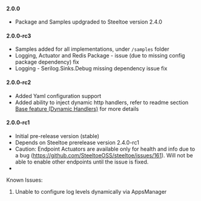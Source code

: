 #### 2.0.0
- Package and Samples updgraded to Steeltoe version 2.4.0

#### 2.0.0-rc3
- Samples added for all implementations, under `/samples` folder
- Logging, Actuator and Redis Package - issue (due to missing config package dependency) fix
- Logging - Serilog.Sinks.Debug missing dependency issue fix

#### 2.0.0-rc2
- Added Yaml configuration support
- Added ability to inject dynamic http handlers, refer to readme section [Base feature (Dynamic Handlers)](https://github.com/alfusinigoj/pivotal_cloudfoundry_replatform_bootstrap/#base-feature-dynamic-handlers) for more details

#### 2.0.0-rc1
- Initial pre-release version (stable)
- Depends on Steeltoe prerelease version 2.4.0-rc1
- Caution: Endpoint Actuators are available only for health and info due to a bug (https://github.com/SteeltoeOSS/steeltoe/issues/161). Will not be able to enable other endpoints until the issue is fixed.
- 

Known Issues: 
1. Unable to configure log levels dynamically via AppsManager
